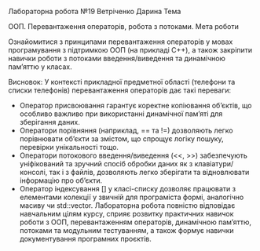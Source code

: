 Лабораторна робота №19
Ветріченко Дарина
Тема

ООП. Перевантаження операторів, робота з потоками.
Мета роботи

Ознайомитися з принципами перевантаження операторів у мовах програмування з підтримкою ООП (на прикладі C++), а також закріпити навички роботи з потоками введення/виведення та динамічною пам’яттю у класах.



Висновок: 
У контексті прикладної предметної області (телефони та списки телефонів) перевантаження операторів дає такі переваги:
- Оператор присвоювання гарантує коректне копіювання об’єктів, що особливо важливо при використанні динамічної пам’яті для зберігання даних.
- Оператори порівняння (наприклад, == та !=) дозволяють легко порівнювати об’єкти за змістом, що спрощує логіку пошуку, перевірки унікальності тощо.
- Оператори потокового введення/виведення (<<, >>) забезпечують уніфікований та зручний спосіб обробки даних як з клавіатури/консолі, так і з файлів, дозволяють легко зберігати та відновлювати інформацію про об’єкти.
- Оператор індексування [] у класі-списку дозволяє працювати з елементами колекції у звичній для програміста формі, аналогічно масиву чи std::vector.
Лабораторна робота повністю відповідає навчальним цілям курсу, сприяє розвитку практичних навичок роботи з ООП, перевантаженням операторів, динамічною пам’яттю, потоками та модульним тестуванням, а також формує навички документування програмних проєктів.
